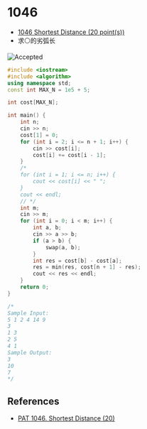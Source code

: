 # 1046

- [1046 Shortest Distance (20 point(s))](https://pintia.cn/problem-sets/994805342720868352/problems/994805435700199424)
- 求⚪的劣弧长

![Accepted](https://i.loli.net/2019/07/22/5d358272cd39e24512.png)

```c++
#include <iostream>
#include <algorithm>
using namespace std;
const int MAX_N = 1e5 + 5;

int cost[MAX_N];

int main() {
	int n;
	cin >> n;
	cost[1] = 0;
	for (int i = 2; i <= n + 1; i++) {
		cin >> cost[i];
		cost[i] += cost[i - 1];
	}
	/*
	for (int i = 1; i <= n; i++) {
		cout << cost[i] << " ";
	}
	cout << endl;
	// */
	int m;
	cin >> m;
	for (int i = 0; i < m; i++) {
		int a, b;
		cin >> a >> b;
		if (a > b) {
			swap(a, b);
		}
		int res = cost[b] - cost[a];
		res = min(res, cost[n + 1] - res);
		cout << res << endl;
	}
	return 0;
}

/*
Sample Input:
5 1 2 4 14 9
3
1 3
2 5
4 1
Sample Output:
3
10
7
*/

```

## References

- [PAT 1046. Shortest Distance (20)](<http://www.aiuxian.com/article/p-721470.html>)


